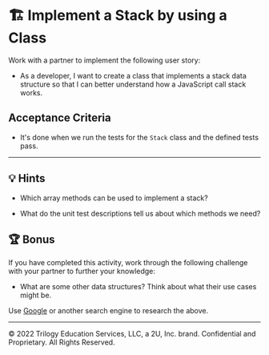# 🏗️ Implement a Stack by using a Class

Work with a partner to implement the following user story:

* As a developer, I want to create a class that implements a stack data structure so that I can better understand how a JavaScript call stack works.

## Acceptance Criteria

* It's done when we run the tests for the `Stack` class and the defined tests pass.

---

## 💡 Hints

* Which array methods can be used to implement a stack?

* What do the unit test descriptions tell us about which methods we need?

## 🏆 Bonus

If you have completed this activity, work through the following challenge with your partner to further your knowledge:

* What are some other data structures? Think about what their use cases might be.

Use [Google](https://www.google.com) or another search engine to research the above.

---
© 2022 Trilogy Education Services, LLC, a 2U, Inc. brand. Confidential and Proprietary. All Rights Reserved.